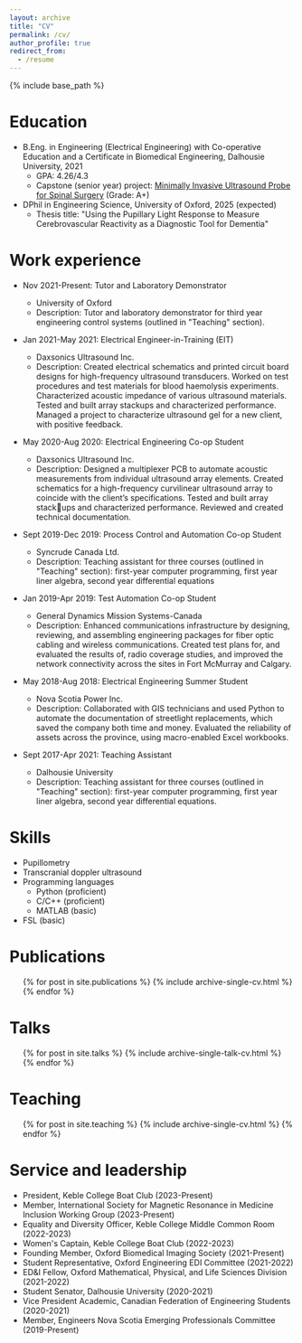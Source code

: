 ```yaml
---
layout: archive
title: "CV"
permalink: /cv/
author_profile: true
redirect_from:
  - /resume
---
```


{% include base_path %}

Education
======
* B.Eng. in Engineering (Electrical Engineering) with Co-operative Education and a Certificate in Biomedical Engineering, Dalhousie University, 2021
  * GPA: 4.26/4.3
  * Capstone (senior year) project: [Minimally Invasive Ultrasound Probe for Spinal Surgery](https://github.com/sierrasparks/Senior-Year-Capstone-Group-11/tree/master) (Grade: A+)       
* DPhil in Engineering Science, University of Oxford, 2025 (expected)
  * Thesis title: "Using the Pupillary Light Response to Measure Cerebrovascular Reactivity as a Diagnostic Tool for Dementia"

Work experience
======
* Nov 2021-Present: Tutor and Laboratory Demonstrator
  * University of Oxford
  * Description: Tutor and laboratory demonstrator for third year engineering control systems (outlined in "Teaching" section).
    
* Jan 2021-May 2021: Electrical Engineer-in-Training (EIT)
  * Daxsonics Ultrasound Inc.
  * Description: Created electrical schematics and printed circuit board designs for high-frequency ultrasound transducers. Worked on test procedures and test materials for blood haemolysis experiments. Characterized acoustic impedance of various ultrasound materials. Tested and built array stackups and characterized performance. Managed a project to characterize ultrasound gel for a new client, with positive feedback.

* May 2020-Aug 2020: Electrical Engineering Co-op Student
  * Daxsonics Ultrasound Inc.
  * Description: Designed a multiplexer PCB to automate acoustic measurements from individual ultrasound array elements. Created schematics for a high-frequency curvilinear ultrasound array to coincide with the client’s specifications. Tested and built array stackups and characterized performance. Reviewed and created technical documentation.

* Sept 2019-Dec 2019: Process Control and Automation Co-op Student
  * Syncrude Canada Ltd.
  * Description: Teaching assistant for three courses (outlined in "Teaching" section): first-year computer programming, first year liner algebra, second year differential equations
 
* Jan 2019-Apr 2019: Test Automation Co-op Student
  * General Dynamics Mission Systems-Canada
  * Description: Enhanced communications infrastructure by designing, reviewing, and assembling engineering packages for fiber optic cabling and wireless communications. Created test plans for, and evaluated the results of, radio coverage studies, and improved the network connectivity across the sites in Fort McMurray and Calgary.

* May 2018-Aug 2018: Electrical Engineering Summer Student
  * Nova Scotia Power Inc.
  * Description: Collaborated with GIS technicians and used Python to automate the documentation of streetlight replacements, which saved the company both time and money. Evaluated the reliability of assets across the province, using macro-enabled Excel workbooks.

* Sept 2017-Apr 2021: Teaching Assistant
  * Dalhousie University
  * Description: Teaching assistant for three courses (outlined in "Teaching" section): first-year computer programming, first year liner algebra, second year differential equations.
  
Skills
======
* Pupillometry
* Transcranial doppler ultrasound
* Programming languages
  * Python (proficient)
  * C/C++ (proficient)
  * MATLAB (basic)
* FSL (basic)

Publications
======
  <ul>{% for post in site.publications %}
    {% include archive-single-cv.html %}
  {% endfor %}</ul>
  
Talks
======
  <ul>{% for post in site.talks %}
    {% include archive-single-talk-cv.html %}
  {% endfor %}</ul>
  
Teaching
======
  <ul>{% for post in site.teaching %}
    {% include archive-single-cv.html %}
  {% endfor %}</ul>
  
Service and leadership
======
* President, Keble College Boat Club (2023-Present)
* Member, International Society for Magnetic Resonance in Medicine Inclusion Working Group (2023-Present)
* Equality and Diversity Officer, Keble College Middle Common Room (2022-2023)
* Women's Captain, Keble College Boat Club (2022-2023)
* Founding Member, Oxford Biomedical Imaging Society (2021-Present)
* Student Representative, Oxford Engineering EDI Committee (2021-2022)
* ED&I Fellow, Oxford Mathematical, Physical, and Life Sciences Division (2021-2022)
* Student Senator, Dalhousie University (2020-2021)
* Vice President Academic, Canadian Federation of Engineering Students (2020-2021)
* Member, Engineers Nova Scotia Emerging Professionals Committee (2019-Present)
